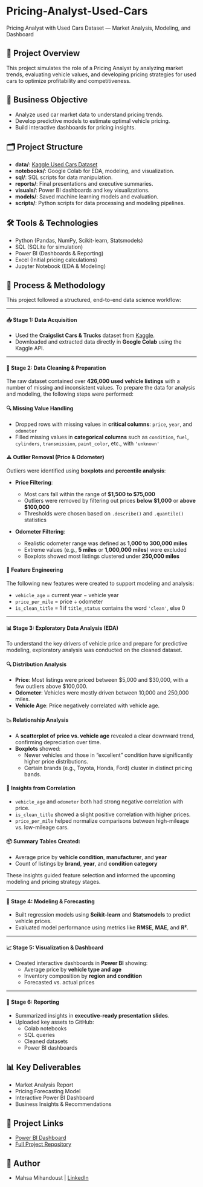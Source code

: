 # Pricing-Analyst-Used-Cars
Pricing Analyst with Used Cars Dataset — Market Analysis, Modeling, and Dashboard


## 📝 Project Overview
This project simulates the role of a Pricing Analyst by analyzing market trends, evaluating vehicle values, and developing pricing strategies for used cars to optimize profitability and competitiveness.

## 🎯 Business Objective
- Analyze used car market data to understand pricing trends.
- Develop predictive models to estimate optimal vehicle pricing.
- Build interactive dashboards for pricing insights.

## 🗂️ Project Structure
- **data/**: [Kaggle Used Cars Dataset](https://www.kaggle.com/datasets/austinreese/craigslist-carstrucks-data/data)
- **notebooks/**: Google Colab for EDA, modeling, and visualization.
- **sql/**: SQL scripts for data manipulation.
- **reports/**: Final presentations and executive summaries.
- **visuals/**: Power BI dashboards and key visualizations.
- **models/**: Saved machine learning models and evaluation.
- **scripts/**: Python scripts for data processing and modeling pipelines.

## 🛠️ Tools & Technologies
- Python (Pandas, NumPy, Scikit-learn, Statsmodels)
- SQL (SQLite for simulation)
- Power BI (Dashboards & Reporting)
- Excel (Initial pricing calculations)
- Jupyter Notebook (EDA & Modeling)

## 🔄 Process & Methodology

This project followed a structured, end-to-end data science workflow:

---

#### 📥 Stage 1: Data Acquisition
- Used the **Craigslist Cars & Trucks** dataset from [Kaggle](https://www.kaggle.com/datasets/austinreese/craigslist-carstrucks-data).
- Downloaded and extracted data directly in **Google Colab** using the Kaggle API.

---

#### 🧹 Stage 2: Data Cleaning & Preparation

The raw dataset contained over **426,000 used vehicle listings** with a number of missing and inconsistent values. To prepare the data for analysis and modeling, the following steps were performed:

#### 🔍 Missing Value Handling
- Dropped rows with missing values in **critical columns**: `price`, `year`, and `odometer`
- Filled missing values in **categorical columns** such as `condition`, `fuel`, `cylinders`, `transmission`, `paint_color`, etc., with `'unknown'`

#### ⚠️ Outlier Removal (Price & Odometer)
Outliers were identified using **boxplots** and **percentile analysis**:

- **Price Filtering**:
  - Most cars fall within the range of **$1,500 to $75,000**
  - Outliers were removed by filtering out prices **below $1,000** or **above $100,000**
  - Thresholds were chosen based on `.describe()` and `.quantile()` statistics

- **Odometer Filtering**:
  - Realistic odometer range was defined as **1,000 to 300,000 miles**
  - Extreme values (e.g., **5 miles** or **1,000,000 miles**) were excluded
  - Boxplots showed most listings clustered under **250,000 miles**

#### 🧠 Feature Engineering
The following new features were created to support modeling and analysis:
- `vehicle_age` = current year − vehicle year
- `price_per_mile` = price ÷ odometer
- `is_clean_title` = 1 if `title_status` contains the word `'clean'`, else 0

---

#### 📊 Stage 3: Exploratory Data Analysis (EDA)

To understand the key drivers of vehicle price and prepare for predictive modeling, exploratory analysis was conducted on the cleaned dataset.

#### 🔍 Distribution Analysis
- **Price**: Most listings were priced between $5,000 and $30,000, with a few outliers above $100,000.
- **Odometer**: Vehicles were mostly driven between 10,000 and 250,000 miles.
- **Vehicle Age**: Price negatively correlated with vehicle age.

#### 📉 Relationship Analysis
- A **scatterplot of price vs. vehicle age** revealed a clear downward trend, confirming depreciation over time.
- **Boxplots** showed:
  - Newer vehicles and those in “excellent” condition have significantly higher price distributions.
  - Certain brands (e.g., Toyota, Honda, Ford) cluster in distinct pricing bands.

#### 🧠 Insights from Correlation
- `vehicle_age` and `odometer` both had strong negative correlation with price.
- `is_clean_title` showed a slight positive correlation with higher prices.
- `price_per_mile` helped normalize comparisons between high-mileage vs. low-mileage cars.

#### 📦 Summary Tables Created:
- Average price by **vehicle condition**, **manufacturer**, and **year**
- Count of listings by **brand**, **year**, and **condition category**

These insights guided feature selection and informed the upcoming modeling and pricing strategy stages.


---

#### 🤖 Stage 4: Modeling & Forecasting
- Built regression models using **Scikit-learn** and **Statsmodels** to predict vehicle prices.
- Evaluated model performance using metrics like **RMSE**, **MAE**, and **R²**.

---

#### 📈 Stage 5: Visualization & Dashboard
- Created interactive dashboards in **Power BI** showing:
  - Average price by **vehicle type and age**
  - Inventory composition by **region and condition**
  - Forecasted vs. actual prices

---

#### 📝 Stage 6: Reporting
- Summarized insights in **executive-ready presentation slides**.
- Uploaded key assets to GitHub:
  - Colab notebooks
  - SQL queries
  - Cleaned datasets
  - Power BI dashboards


## 📊 Key Deliverables
- Market Analysis Report
- Pricing Forecasting Model
- Interactive Power BI Dashboard
- Business Insights & Recommendations

## 📎 Project Links
- [Power BI Dashboard](#link)
- [Full Project Repository](#this-repo)

## 👤 Author
- Mahsa Mihandoust | [LinkedIn](https://www.linkedin.com/in/your-profile)


